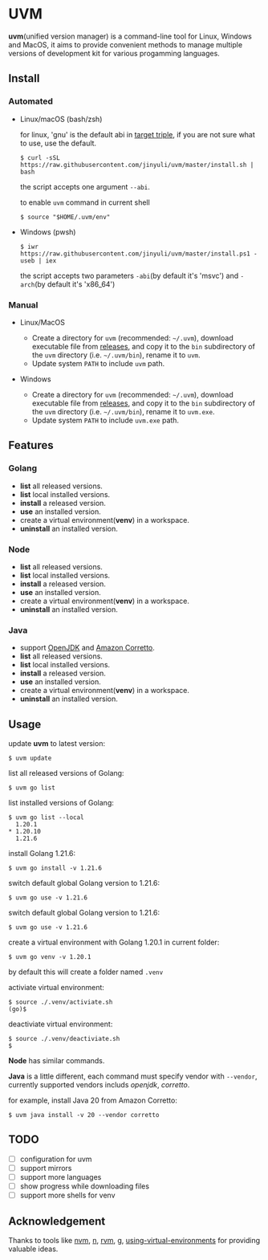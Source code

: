 # UVM

**uvm**(unified version manager) is a command-line tool for Linux, Windows and MacOS, it aims to provide convenient methods to manage multiple versions of development kit for various progamming languages.

## Install

### Automated

- Linux/macOS (bash/zsh)

  for linux, 'gnu' is the default abi in [target triple](https://doc.rust-lang.org/cargo/commands/cargo-build.html), if you are not sure what to use, use the default.
  ```shell
  $ curl -sSL https://raw.githubusercontent.com/jinyuli/uvm/master/install.sh | bash
  ```
  the script accepts one argument `--abi`.

  to enable `uvm` command in current shell
  ```shell
  $ source "$HOME/.uvm/env"
  ```

- Windows (pwsh)

  ```pwsh
  $ iwr https://raw.githubusercontent.com/jinyuli/uvm/master/install.ps1 -useb | iex
  ```
  the script accepts two parameters `-abi`(by default it's 'msvc') and `-arch`(by default it's 'x86_64')

### Manual 

- Linux/MacOS
    - Create a directory for `uvm` (recommended: `~/.uvm`), download executable file from [releases](https://github.com/jinyuli/uvm/releases), and copy it to the `bin` subdirectory of the `uvm` directory (i.e. `~/.uvm/bin`), rename it to `uvm`.
    - Update system `PATH` to include `uvm` path.

- Windows
    - Create a directory for `uvm` (recommended: `~/.uvm`), download executable file from [releases](https://github.com/jinyuli/uvm/releases), and copy it to the `bin` subdirectory of the `uvm` directory (i.e. `~/.uvm/bin`), rename it to `uvm.exe`.
    - Update system `PATH` to include `uvm.exe` path.

## Features

### Golang
* **list** all released versions.
* **list** local installed versions.
* **install** a released version.
* **use** an installed version.
* create a virtual environment(**venv**) in a workspace.
* **uninstall** an installed version.

### Node
* **list** all released versions.
* **list** local installed versions.
* **install** a released version.
* **use** an installed version.
* create a virtual environment(**venv**) in a workspace.
* **uninstall** an installed version.

### Java
* support [OpenJDK](https://jdk.java.net/) and [Amazon Corretto](https://docs.aws.amazon.com/corretto/).
* **list** all released versions.
* **list** local installed versions.
* **install** a released version.
* **use** an installed version.
* create a virtual environment(**venv**) in a workspace.
* **uninstall** an installed version.

## Usage

update **uvm** to latest version:
```shell
$ uvm update
```

list all released versions of Golang:
```shell
$ uvm go list
```

list installed versions of Golang:
```shell
$ uvm go list --local
  1.20.1
* 1.20.10
  1.21.6
```

install Golang 1.21.6:
```shell
$ uvm go install -v 1.21.6
```

switch default global Golang version to 1.21.6:
```shell
$ uvm go use -v 1.21.6
```

switch default global Golang version to 1.21.6:
```shell
$ uvm go use -v 1.21.6
```

create a virtual environment with Golang 1.20.1 in current folder:
```shell
$ uvm go venv -v 1.20.1
```
by default this will create a folder named `.venv`

activiate virtual environment:
```shell
$ source ./.venv/activiate.sh
(go)$
```

deactiviate virtual environment:
```shell
$ source ./.venv/deactiviate.sh
$
```

**Node** has similar commands.

**Java** is a little different, each command must specify vendor with `--vendor`, currently supported vendors includs *openjdk*, *corretto*.

for example, install Java 20 from Amazon Corretto:
```shell
$ uvm java install -v 20 --vendor corretto
```


## TODO

- [ ] configuration for uvm
- [ ] support mirrors
- [ ] support more languages
- [ ] show progress while downloading files
- [ ] support more shells for venv

## Acknowledgement

Thanks to tools like [nvm](https://github.com/nvm-sh/nvm), [n](https://github.com/tj/n), [rvm](https://github.com/rvm/rvm), [g](https://github.com/voidint/g), [using-virtual-environments](https://github.com/JeNeSuisPasDave/using-virtual-environments) for providing valuable ideas.

